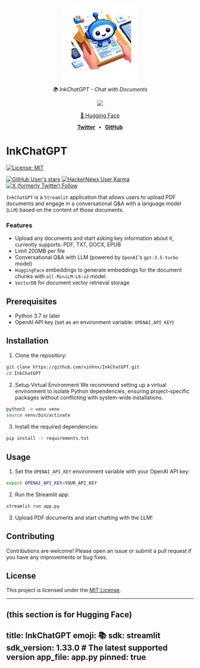 <p align="center">
  <img src="./assets/large_icon.png" height="200" alt="icon" />
</p>

<p align="center">
  <em>📚 InkChatGPT - Chat with Documents</em>
</p>

<p align="center">
   <a href="https://inkchatgpt.streamlit.app/"><img src="https://static.streamlit.io/badges/streamlit_badge_black_white.svg"></a>
</p>

<p align="center">
 <a href="https://huggingface.co/spaces/vinhnx90/inkchatgpt/">🤗 Hugging Face</a>
</p>

<p align="center">
<b><a href="https://x.com/vinhnx">Twitter</a>
<span>&nbsp;&nbsp;•&nbsp;&nbsp;</span>
<a href="https://github.com/vinhnx">GitHub</a></b>
</p>

# InkChatGPT

[![License: MIT](https://img.shields.io/badge/License-MIT-yellow.svg)](https://opensource.org/licenses/MIT)

[![GitHub User's stars](https://img.shields.io/github/stars/vinhnx)](https://github.com/vinhnx)
[![HackerNews User Karma](https://img.shields.io/hackernews/user-karma/vinhnx)](https://news.ycombinator.com/user?id=vinhnx)
[![X (formerly Twitter) Follow](https://img.shields.io/twitter/follow/vinhnx)](https://x.com/vinhnx)

`InkChatGPT` is a `Streamlit` application that allows users to upload PDF documents and engage in a conversational Q&A with a language model (`LLM`) based on the content of those documents.

### Features

-   Upload any documents and start asking key information about it, currently supports: PDF, TXT, DOCX, EPUB
-   Limit 200MB per file
-   Conversational Q&A with LLM (powered by `OpenAI`'s `gpt-3.5-turbo` model)
-   `HuggingFace` embeddings to generate embeddings for the document chunks with `all-MiniLM-L6-v2` model.
-   `VectorDB` for document vector retrieval storage

## Prerequisites

-   Python 3.7 or later
-   OpenAI API key (set as an environment variable: `OPENAI_API_KEY`)

## Installation

1. Clone the repository:

```sh
git clone https://github.com/vinhnx/InkChatGPT.git
cd InkChatGPT
```

2. Setup Virtual Environment
   We recommend setting up a virtual environment to isolate Python dependencies, ensuring project-specific packages without conflicting with system-wide installations.

```sh
python3 -m venv venv
source venv/bin/activate
```

3. Install the required dependencies:

```sh
pip install -r requirements.txt
```

## Usage

1. Set the `OPENAI_API_KEY` environment variable with your OpenAI API key:

```sh
export OPENAI_API_KEY=YOUR_API_KEY
```

2. Run the Streamlit app:

```sh
streamlit run app.py
```

3. Upload PDF documents and start chatting with the LLM!

## Contributing

Contributions are welcome! Please open an issue or submit a pull request if you have any improvements or bug fixes.

## License

This project is licensed under the [MIT License](LICENSE).

--- 

(this section is for Hugging Face)
---
title: InkChatGPT
emoji: 📚
sdk: streamlit
sdk_version: 1.33.0 # The latest supported version
app_file: app.py
pinned: true
---
